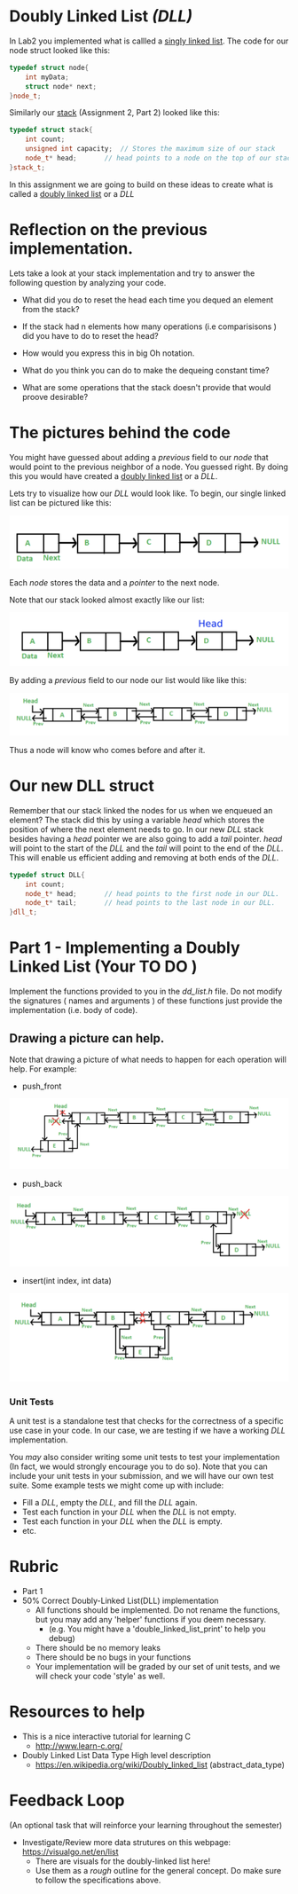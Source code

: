 
# Doubly Linked List *(DLL)*

In Lab2 you implemented what is callled a [singly linked list](https://www.geeksforgeeks.org/linked-list-set-1-introduction/).
The code for our node struct looked like this:

```cpp
typedef struct node{
	int myData;
	struct node* next;
}node_t;
```

Similarly our [stack](https://en.wikipedia.org/wiki/Stack_(abstract_data_type)) (Assignment 2, Part 2)
looked like this:

```cpp
typedef struct stack{
	int count;		
	unsigned int capacity;	// Stores the maximum size of our stack
	node_t* head;		// head points to a node on the top of our stack.
}stack_t;
```

In this assignment we are going to build on these ideas to create what is called a [doubly linked list](https://en.wikipedia.org/wiki/Doubly_linked_list) or a *DLL*

# Reflection on the previous implementation. 

Lets take a look at your stack implementation and try to answer the following question by analyzing your code.

* What did you do to reset the head each time you dequed an element from the stack? 

* If the stack had n elements how many operations (i.e comparisisons ) did you have to do to reset the head?

* How would you express this in big Oh notation. 

* What do you think you can do to make the dequeing constant time? 

* What are some operations that the stack doesn't provide that would proove desirable?

# The pictures behind the code

You might have guessed about adding a *previous* field to our *node* that would point to the previous neighbor of a node. You guessed right. By doing this you would have created a [doubly linked list](https://en.wikipedia.org/wiki/Doubly_linked_list) or a *DLL*. 

Lets try to visualize how our *DLL* would look like. To begin, our single linked list can be pictured like this:

<img src="./../images/SingleLinkedList.png">

Each *node* stores the data and a *pointer* to the next node. 

Note that our stack looked almost exactly like our list:

<img src="./../images/Stack.png">

By adding a *previous* field to our node our list would like like this:

<img src="./../images/DoubleLinkedList.png">

Thus a node will know who comes before and after it. 

# Our new DLL struct

Remember that our stack linked the nodes for us when we enqueued an element? The stack did this by using a variable *head* which stores the position of where the next element needs to go. In our new *DLL* stack besides having a *head* pointer we are also going to add a *tail* pointer. *head* will point to the start of the *DLL* and the *tail* will point to the end of the *DLL*. This will enable us efficient adding and removing at both ends of the *DLL*.

```cpp
typedef struct DLL{
	int count;		
	node_t* head;		// head points to the first node in our DLL.
	node_t* tail;		// head points to the last node in our DLL.
}dll_t;
```

# Part 1 - Implementing a Doubly Linked List (Your TO DO )

Implement the functions provided to you in the *dd_list.h* file. Do not modify the signatures ( names and arguments ) of these functions just provide the implementation (i.e. body of code).  

## Drawing a picture can help.

Note that drawing a picture of what needs to happen for each operation will help. For example:

* push_front

<img src="./../images/push_back.png">

* push_back

<img src="./../images/push_front.png">

* insert(int index, int data)

<img src="./../images/insert.png">

### Unit Tests

A unit test is a standalone test that checks for the correctness of a specific use case in your code. In our case, we are testing if we have a working *DLL* implementation. 

You *may* also consider writing some unit tests to test your implementation (In fact, we would strongly encourage you to do so). Note that you can include your unit tests in your submission, and we will have our own test suite. Some example tests we might come up with include:

* Fill a *DLL*, empty the *DLL*, and fill the *DLL* again.
* Test each function in your *DLL* when the *DLL* is not empty.
* Test each function in your *DLL* when the *DLL* is empty.
* etc.

# Rubric

- Part 1
- 50% Correct Doubly-Linked List(DLL) implementation
  - All functions should be implemented. Do not rename the functions, but you may add any 'helper' functions if you deem necessary.
    - (e.g. You might have a 'double_linked_list_print' to help you debug)
  - There should be no memory leaks
  - There should be no bugs in your functions 
  - Your implementation will be graded by our set of unit tests, and we will check your code 'style' as well.

# Resources to help

- This is a nice interactive tutorial for learning C
  - http://www.learn-c.org/
- Doubly Linked List Data Type High level description
  - https://en.wikipedia.org/wiki/Doubly_linked_list (abstract_data_type)
  
# Feedback Loop

(An optional task that will reinforce your learning throughout the semester)

- Investigate/Review more data strutures on this webpage: https://visualgo.net/en/list
  - There are visuals for the doubly-linked list here!
  - Use them as a *rough* outline for the general concept. Do make sure to follow the specifications above.

